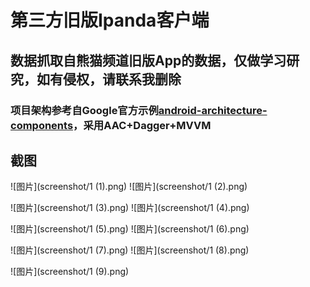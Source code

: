 # 第三方旧版Ipanda客户端

## 数据抓取自熊猫频道旧版App的数据，仅做学习研究，如有侵权，请联系我删除
### 项目架构参考自Google官方示例[android-architecture-components](https://github.com/googlesamples/android-architecture-components/tree/master/GithubBrowserSample)，采用AAC+Dagger+MVVM

## 截图

![图片](screenshot/1 (1).png) ![图片](screenshot/1 (2).png)

![图片](screenshot/1 (3).png) ![图片](screenshot/1 (4).png)

![图片](screenshot/1 (5).png) ![图片](screenshot/1 (6).png)

![图片](screenshot/1 (7).png) ![图片](screenshot/1 (8).png)

![图片](screenshot/1 (9).png)
